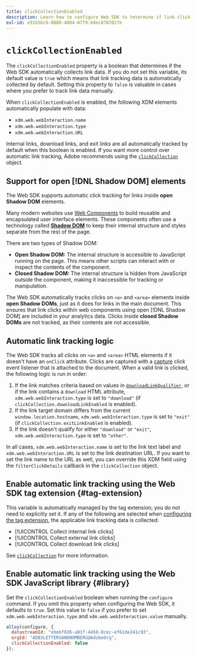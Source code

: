 ```yaml
---
title: clickCollectionEnabled
description: Learn how to configure Web SDK to tetermine if link click data is automatically collected.
exl-id: e91b5bc6-8880-4884-87f9-60ec8787027e
---
```

# `clickCollectionEnabled`

The `clickCollectionEnabled` property is a boolean that determines if the Web SDK automatically collects link data. If you do not set this variable, its default value is `true` which means that link tracking data is automatically collected by default. Setting this property to `false` is valuable in cases where you prefer to track link data manually.

When `clickCollectionEnabled` is enabled, the following XDM elements automatically populate with data:

* `xdm.web.webInteraction.name`
* `xdm.web.webInteraction.type`
* `xdm.web.webInteraction.URL`

Internal links, download links, and exit links are all automatically tracked by default when this boolean is enabled. If you want more control over automatic link tracking, Adobe recommends using the [`clickCollection`](clickcollection.md) object.

## Support for open [!DNL Shadow DOM] elements

The Web SDK supports automatic click tracking for links inside **open Shadow DOM** elements.

Many modern websites use [Web Components](https://developer.mozilla.org/en-US/docs/Web/Web_Components) to build reusable and encapsulated user interface elements. These components often use a technology called [**Shadow DOM**](https://developer.mozilla.org/en-US/docs/Web/API/Web_components/Using_shadow_DOM) to keep their internal structure and styles separate from the rest of the page.

There are two types of Shadow DOM:

* **Open Shadow DOM:** The internal structure is accessible to JavaScript running on the page. This means other scripts can interact with or inspect the contents of the component.
* **Closed Shadow DOM:** The internal structure is hidden from JavaScript outside the component, making it inaccessible for tracking or manipulation.

The Web SDK automatically tracks clicks on `<a>` and `<area>` elements inside **open Shadow DOMs**, just as it does for links in the main document. This ensures that link clicks within web components using open [!DNL Shadow DOM] are included in your analytics data. Clicks inside **closed Shadow DOMs** are not tracked, as their contents are not accessible.

## Automatic link tracking logic

The Web SDK tracks all clicks on `<a>` and `<area>` HTML elements if it doesn't have an `onClick` attribute. Clicks are captured with a [capture](https://www.w3.org/TR/uievents/#capture-phase) click event listener that is attached to the document. When a valid link is clicked, the following logic is run in order:

1. If the link matches criteria based on values in [`downloadLinkQualifier`](downloadlinkqualifier.md), or if the link contains a `download` HTML attribute, `xdm.web.webInteraction.type` is set to `"download"` (if `clickCollection.downloadLinkEnabled` is enabled).
1. If the link target domain differs from the current `window.location.hostname`, `xdm.web.webInteraction.type` is set to `"exit"` (if `clickCollection.exitLinkEnabled` is enabled).
1. If the link doesn't qualify for either `"download"` or `"exit"`, `xdm.web.webInteraction.type` is set to `"other"`.

In all cases, `xdm.web.webInteraction.name` is set to the link text label and `xdm.web.webInteraction.URL` is set to the link destination URL. If you want to set the link name to the URL as well, you can override this XDM field using the `filterClickDetails` callback in the `clickCollection` object.

## Enable automatic link tracking using the Web SDK tag extension {#tag-extension}

This variable is automatically managed by the tag extension; you do not need to explicitly set it. If any of the following are selected when [configuring the tag extension](/help/tags/extensions/client/web-sdk/web-sdk-extension-configuration.md), the applicable link tracking data is collected:

* [!UICONTROL Collect internal link clicks]
* [!UICONTROL Collect external link clicks]
* [!UICONTROL Collect download link clicks]

See [`clickCollection`](clickcollection.md) for more information.

## Enable automatic link tracking using the Web SDK JavaScript library {#library}

Set the `clickCollectionEnabled` boolean when running the `configure` command. If you omit this property when configuring the Web SDK, it defaults to `true`. Set this value to `false` if you prefer to set `xdm.web.webInteraction.type` and `xdm.web.webInteraction.value` manually.

```js
alloy(configure, {
  datastreamId: "ebebf826-a01f-4458-8cec-ef61de241c93",
  orgId: "ADB3LETTERSANDNUMBERS@AdobeOrg",
  clickCollectionEnabled: false
});
```
